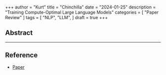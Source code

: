 +++
author = "Kurt"
title = "Chinchilla"
date = "2024-01-25"
description = "Training Compute-Optimal Large Language Models"
categories = [
    "Paper Review"
]
tags = [
    "NLP",
    "LLM",
]
draft = true
+++

## Abstract

---

## Reference

* [Paper](https://arxiv.org/pdf/2203.15556.pdf)